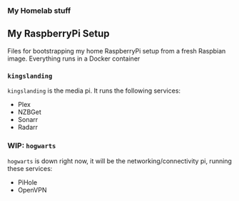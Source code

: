 ### My Homelab stuff

## My RaspberryPi Setup

Files for bootstrapping my home RaspberryPi setup from a fresh Raspbian image. Everything runs
in a Docker container

### `kingslanding`
`kingslanding` is the media pi. It runs the following services:
* Plex
* NZBGet
* Sonarr
* Radarr

### WIP: `hogwarts`
`hogwarts` is down right now, it will be the networking/connectivity pi, running these services:
* PiHole
* OpenVPN
